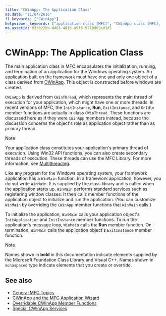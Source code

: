```yaml
---
title: "CWinApp: The Application Class"
ms.date: "11/04/2016"
f1_keywords: ["CWinApp"]
helpviewer_keywords: ["application class [MFC]", "CWinApp class [MFC], CWinThread", "MFC, WinMain and", "CWinApp class [MFC], multithreading", "CWinThread class [MFC], and CWinApp", "InitApplication method [MFC]", "WinMain method [MFC]", "WinMain method [MFC], in MFC", "CWinApp class [MFC], WinMain"]
ms.assetid: 935822bb-d463-481b-a5f6-9719d68ed1d5
---
```

# CWinApp: The Application Class

The main application class in MFC encapsulates the initialization, running, and termination of an application for the Windows operating system. An application built on the framework must have one and only one object of a class derived from [CWinApp](../mfc/reference/cwinapp-class.md). This object is constructed before windows are created.

`CWinApp` is derived from `CWinThread`, which represents the main thread of execution for your application, which might have one or more threads. In recent versions of MFC, the `InitInstance`, **Run**, `ExitInstance`, and `OnIdle` member functions are actually in class `CWinThread`. These functions are discussed here as if they were `CWinApp` members instead, because the discussion concerns the object's role as application object rather than as primary thread.

> [!NOTE]
>  Your application class constitutes your application's primary thread of execution. Using Win32 API functions, you can also create secondary threads of execution. These threads can use the MFC Library. For more information, see [Multithreading](../parallel/multithreading-support-for-older-code-visual-cpp.md).

Like any program for the Windows operating system, your framework application has a `WinMain` function. In a framework application, however, you do not write `WinMain`. It is supplied by the class library and is called when the application starts up. `WinMain` performs standard services such as registering window classes. It then calls member functions of the application object to initialize and run the application. (You can customize `WinMain` by overriding the `CWinApp` member functions that `WinMain` calls.)

To initialize the application, `WinMain` calls your application object's `InitApplication` and `InitInstance` member functions. To run the application's message loop, `WinMain` calls the **Run** member function. On termination, `WinMain` calls the application object's `ExitInstance` member function.

> [!NOTE]
>  Names shown in **bold** in this documentation indicate elements supplied by the Microsoft Foundation Class Library and Visual C++. Names shown in `monospaced` type indicate elements that you create or override.

## See also

- [General MFC Topics](../mfc/general-mfc-topics.md)
- [CWinApp and the MFC Application Wizard](../mfc/cwinapp-and-the-mfc-application-wizard.md)
- [Overridable CWinApp Member Functions](../mfc/overridable-cwinapp-member-functions.md)
- [Special CWinApp Services](../mfc/special-cwinapp-services.md)
